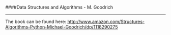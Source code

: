 ####Data Structures and Algorithms - M. Goodrich 
***
The book can be found here: http://www.amazon.com/Structures-Algorithms-Python-Michael-Goodrich/dp/1118290275

